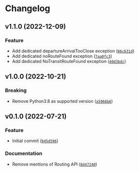 # Changelog

<!--next-version-placeholder-->

## v1.1.0 (2022-12-09)
### Feature
* Add dedicated departureArrivalTooClose exception ([`86c631d`](https://github.com/eifinger/here_transit/commit/86c631d458e5af6ed7e0373e54fd7a0901d1d2b6))
* Add dedicated noRouteFound exception ([`7aa0fc3`](https://github.com/eifinger/here_transit/commit/7aa0fc314d41a8198f1611ec84de4a2e6be8f71c))
* Add dedicated NoTransitRouteFound exception ([`40d3bdc`](https://github.com/eifinger/here_transit/commit/40d3bdc89adbeebed5c2e730241cebd669f6062e))

## v1.0.0 (2022-10-21)
### Breaking
* Remove Python3.8 as supported version ([`a5966b6`](https://github.com/eifinger/here_transit/commit/a5966b6451166b47d75740c111bf2b835568c67d))

## v0.1.0 (2022-07-21)
### Feature
* Initial commit ([`845d596`](https://github.com/eifinger/here_transit/commit/845d5962e400443efe4918fe1361937f756ee614))

### Documentation
* Remove mentions of Routing API ([`8d47240`](https://github.com/eifinger/here_transit/commit/8d4724071203c9dc04128ffb2ea6e6a152b7f123))
